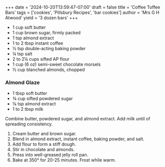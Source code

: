 +++
date = '2024-10-20T13:59:47-07:00'
draft = false
title = 'Coffee Toffee Bars'
tags = ['cookies', 'Pillsbury Recipes', 'bar cookies']
author = 'Mrs G H Atwood'
yield = '3 dozen bars'
+++

* 1 cup soft butter
* 1 cup brown sugar, firmly packed
* 1 tsp almond extract
* 1 to 2 tbsp instant coffee
* ½ tsp double-acting baking powder
* ¼ tsp salt
* 2 to 2¼ cups sifted AP flour
* 1 cup (6 oz) semi-sweet chocolate morsels
* ½ cup blanched almonds, chopped

### Almond Glaze
* 1 tbsp soft butter
* ¾ cup sifted powdered sugar
* ⅛ tsp almond extract
* 1 to 2 tbsp milk

Combine butter, powdered sugar, and almond extract. Add milk until of spreading consistency.

1. Cream butter and brown sugar.
2. Blend in almond extract, instant coffee, baking powder, and salt.
3. Add flour to form a stiff dough.
4. Stir in chocolate and almonds.
5. Press into well-greased jelly roll pan.
6. Bake at 350° for 20-25 minutes. Frost while warm.